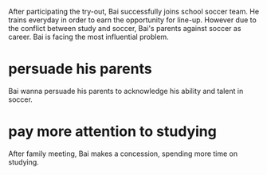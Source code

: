After participating the try-out, Bai successfully joins school soccer team. He trains everyday in order to earn the opportunity for line-up. However due to the conflict between study and soccer, Bai's parents against soccer as career. Bai is facing the most influential problem.

# persuade his parents
Bai wanna persuade his parents to acknowledge his ability and talent in soccer.

# pay more attention to studying
After family meeting, Bai makes a concession, spending more time on studying.
